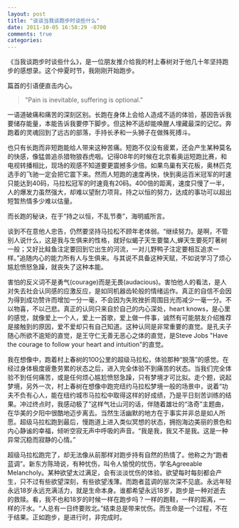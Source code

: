 ```yaml
---
layout: post
title: "谈谈当我谈跑步时谈些什么"
date: 2011-10-05 16:58:29 -0700
comments: true
categories:
---
```


《当我谈跑步时谈些什么》，是一位朋友推介给我的村上春树对于他几十年坚持跑步的感想录。这个仲夏时节，我刚刚开始跑步。

篇首的引语便直击内心。

> "Pain is inevitable, suffering is optional."

一语道破痛和痛苦的深刻区别。长跑在身体上会给人造成不适的体验，基因告诉我要储存能量，本能告诉我要停下脚步。但这种不适却能唤醒人埋藏最深的记忆。奔跑着的灵魂回到了远古的部落，手持长矛和一头狮子在做殊死搏斗。

也只有长跑而非短跑能给人带来这种苦痛。短跑不仅没有疲累，还会产生某种莫名的快感，像猛兽追杀猎物狼吞虎咽。记得08年的时候在北京看奥运短跑比赛，和电视转播相比，现场的观感不知道要更震撼多少倍。如果鸟巢有天花板，奥林匹克选手的飞驰一定会把它震下来。然而人短跑的速度再快，快到奥运百米冠军的时速只能达到40码，马拉松冠军的时速竟有20码。400倍的距离，速度只慢了一半，人的爆发力虽然强大，却难以望耐力项背。持之以恒的努力，达成的事功可以超出短暂热情多少难以估量。

而长跑的秘诀，在于“持之以恒，不乱节奏”，海明威所言。

谈到不在意他人忠告，仍然要坚持马拉松不顾年老体弱。“继续努力。是啊，不管别人说什么，这是我与生俱来的性格，就好似蝎子天生要螫人,蝉天生要死叮著树一般；又好比鲑鱼注定要回到它出生的河流，一对儿野鸭子注定要相互追求一样。”追随内心的能力所有人与生俱来。与其说不具备这种天赋，不如说学习了烦心尴尬愤怒急躁，就丧失了这种本能。

害怕的反义词不是勇气(courage)而是无畏(audacious)。害怕他人的看法，是人对失去社会认同感的应激反应，是如同机器齿轮般的情绪运作。真正的自信不会因为得到成功赞许而增加一分一毫，不会因为失败挫折周围目光而减少一毫一分。不以物喜，不以己悲。真正的认同只来自於自己的内心深处，heart knows，是心里的感觉，就像爱上一个人，爱上一首歌，爱上做一件事，诚然有可能朋友介绍推荐是接触到的原因，爱不爱却只有自己知道。这种认同是非常重要的直觉。是孔夫子随心所欲不逾矩的直觉，是王守仁无善无恶心之体的直觉，是Steve Jobs "Have the courage to follow your heart and intuition"的直觉。

我在想像中，跑着村上春树的100公里的超级马拉松，体验那种“脱落”的感觉。在经过身体极度疲惫劳累的状态之后，进入完全体验不到痛苦的状态。当我们完全体验不到任何痛苦，或是任何烦心尴尬愤怒急躁，只有梦境才可比拟。走个题，说起梦境，另外一次，村上春树在想像中跑完纽约马拉松梦境一般的场景中，说着“功夫不负有心人，能在纽约城市马拉松中取得这样的好成绩，乃是平日刻苦训练的结果。冲过终点时，我感动极了”这样气壮山河的话，伴随着雄壮的“洛奇”主题曲，在华美的夕阳中很酷地迈步离去。当然生活幽默的地方在于事实并非总是如人所愿。超级马拉松跑到最后，慢跑道上进入类似冥想的状态，拥抱海边美丽的景色和内心静谧的幸福，倾听空寂无声中呼吸的声音。“我是我，我又不是我。这是一种异常沉稳而寂静的心情。”

超级马拉松跑完了，却无法像从前那样对跑步持有自然的热情了。他称之为“跑者蓝调”。新东方陈琦说，有种忧伤，叫令人愉悅的忧伤，学名Agreeable Melancholy。某种欲望太过满足，会有淡淡忧伤的体验。欲望每时每刻都会产生，只不过有些欲望深刻，有些欲望浅薄。而跑者蓝调的层次深不见底。永远年轻永远18岁永远充满活力，就是生命本身。谁都希望永远18岁，跑步是一种对逝去的救赎。看，我不也和18岁的时候一样在跑步吗？一样的跑鞋，一样的距离，一样的汗水。“人总有一日终要败北。”结束总是带来忧伤。而生命是一个过程，不在于结果。正如跑步，是进行时，非完成时。
